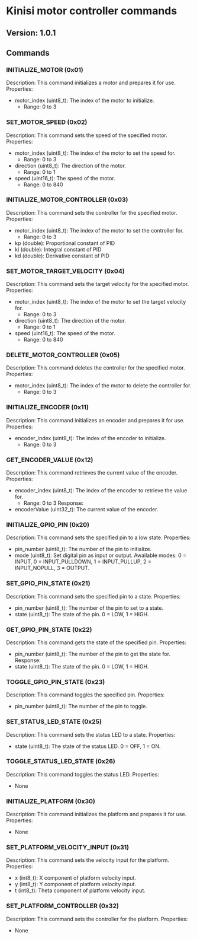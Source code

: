 # Kinisi motor controller commands

Version: 1.0.1
---

## Commands
### INITIALIZE_MOTOR (0x01)
Description: This command initializes a motor and prepares it for use.
Properties:
- motor_index (uint8_t): The index of the motor to initialize.
  - Range: 0 to 3

### SET_MOTOR_SPEED (0x02)
Description: This command sets the speed of the specified motor.
Properties:
- motor_index (uint8_t): The index of the motor to set the speed for.
  - Range: 0 to 3
- direction (uint8_t): The direction of the motor.
  - Range: 0 to 1
- speed (uint16_t): The speed of the motor.
  - Range: 0 to 840

### INITIALIZE_MOTOR_CONTROLLER (0x03)
Description: This command sets the controller for the specified motor.
Properties:
- motor_index (uint8_t): The index of the motor to set the controller for.
  - Range: 0 to 3
- kp (double): Proportional constant of PID
- ki (double): Integral constant of PID
- kd (double): Derivative constant of PID

### SET_MOTOR_TARGET_VELOCITY (0x04)
Description: This command sets the target velocity for the specified motor.
Properties:
- motor_index (uint8_t): The index of the motor to set the target velocity for.
  - Range: 0 to 3
- direction (uint8_t): The direction of the motor.
  - Range: 0 to 1
- speed (uint16_t): The speed of the motor.
  - Range: 0 to 840

### DELETE_MOTOR_CONTROLLER (0x05)
Description: This command deletes the controller for the specified motor.
Properties:
- motor_index (uint8_t): The index of the motor to delete the controller for.
  - Range: 0 to 3

### INITIALIZE_ENCODER (0x11)
Description: This command initializes an encoder and prepares it for use.
Properties:
- encoder_index (uint8_t): The index of the encoder to initialize.
  - Range: 0 to 3

### GET_ENCODER_VALUE (0x12)
Description: This command retrieves the current value of the encoder.
Properties:
- encoder_index (uint8_t): The index of the encoder to retrieve the value for.
  - Range: 0 to 3
Response: 
 - encoderValue (uint32_t): The current value of the encoder.

### INITIALIZE_GPIO_PIN (0x20)
Description: This command sets the specified pin to a low state.
Properties:
- pin_number (uint8_t): The number of the pin to initialize.
- mode (uint8_t): Set digital pin as input or output. Awailable modes: 0 = INPUT, 0 = INPUT_PULLDOWN, 1 = INPUT_PULLUP, 2 = INPUT_NOPULL, 3 = OUTPUT.

### SET_GPIO_PIN_STATE (0x21)
Description: This command sets the specified pin to a state.
Properties:
- pin_number (uint8_t): The number of the pin to set to a state.
- state (uint8_t): The state of the pin. 0 = LOW, 1 = HIGH.

### GET_GPIO_PIN_STATE (0x22)
Description: This command gets the state of the specified pin.
Properties:
- pin_number (uint8_t): The number of the pin to get the state for.
Response: 
 - state (uint8_t): The state of the pin. 0 = LOW, 1 = HIGH.

### TOGGLE_GPIO_PIN_STATE (0x23)
Description: This command toggles the specified pin.
Properties:
- pin_number (uint8_t): The number of the pin to toggle.

### SET_STATUS_LED_STATE (0x25)
Description: This command sets the status LED to a state.
Properties:
- state (uint8_t): The state of the status LED. 0 = OFF, 1 = ON.

### TOGGLE_STATUS_LED_STATE (0x26)
Description: This command toggles the status LED.
Properties:
- None

### INITIALIZE_PLATFORM (0x30)
Description: This command initializes the platform and prepares it for use.
Properties:
- None

### SET_PLATFORM_VELOCITY_INPUT (0x31)
Description: This command sets the velocity input for the platform.
Properties:
- x (int8_t): X component of platform velocity input.
- y (int8_t): Y component of platform velocity input.
- t (int8_t): Theta component of platform velocity input.

### SET_PLATFORM_CONTROLLER (0x32)
Description: This command sets the controller for the platform.
Properties:
- None


